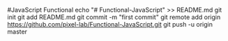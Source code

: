 #JavaScript Functional
echo "# Functional-JavaScript" >> README.md
git init
git add README.md
git commit -m "first commit"
git remote add origin https://github.com/pixel-lab/Functional-JavaScript.git
git push -u origin master